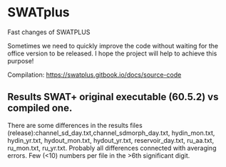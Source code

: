 # SWATplus
Fast changes of SWATPLUS

Sometimes we need to quickly improve the code without waiting for the office version to be released. I hope the project will help to achieve this purpose!

Compilation: https://swatplus.gitbook.io/docs/source-code

## Results SWAT+ original executable (60.5.2) vs compiled one.
There are some differences in the results files (release):channel_sd_day.txt,channel_sdmorph_day.txt, hydin_mon.txt, hydin_yr.txt, hydout_mon.txt, hydout_yr.txt, reservoir_day.txt, ru_aa.txt, ru_mon.txt, ru_yr.txt. Probably all differences connected with averaging errors. Few (<10) numbers per file in the >6th significant digit.
